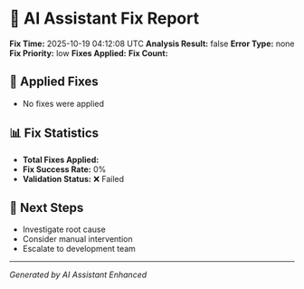 # 🤖 AI Assistant Fix Report

**Fix Time:** 2025-10-19 04:12:08 UTC
**Analysis Result:** false
**Error Type:** none
**Fix Priority:** low
**Fixes Applied:** 
**Fix Count:** 

## 🔧 Applied Fixes

- No fixes were applied

## 📊 Fix Statistics

- **Total Fixes Applied:** 
- **Fix Success Rate:** 0%
- **Validation Status:** ❌ Failed

## 🎯 Next Steps

- Investigate root cause
- Consider manual intervention
- Escalate to development team

---
*Generated by AI Assistant Enhanced*
